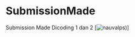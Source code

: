 # SubmissionMade
Submission Made Dicoding 1 dan 2
[![nauvalps](https://circleci.com/gh/Nauvalps/SubmissionMade/tree/master.svg?style=svg))]
